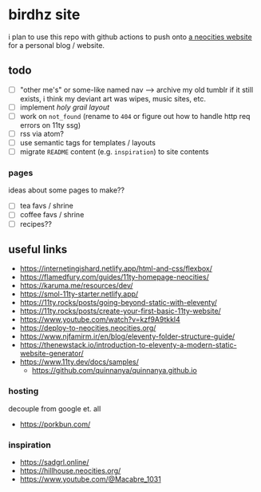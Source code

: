 # birdhz site

i plan to use this repo with github actions to push onto [a neocities website](https://birdhz.neocities.org) for a personal blog / website.

## todo

- [ ] "other me's" or some-like named nav --> archive my old tumblr if it still exists, i think my deviant art was wipes, music sites, etc.
- [ ] implement _holy grail layout_
- [ ] work on `not_found` (rename to `404` or figure out how to handle http req errors on 11ty ssg)
- [ ] rss via atom?
- [ ] use semantic tags for templates / layouts
- [ ] migrate `README` content (e.g. `inspiration`) to site contents

### pages

ideas about some pages to make??

- [ ] tea favs / shrine
- [ ] coffee favs / shrine
- [ ] recipes??

## useful links

- https://internetingishard.netlify.app/html-and-css/flexbox/
- https://flamedfury.com/guides/11ty-homepage-neocities/
- https://karuma.me/resources/dev/
- https://smol-11ty-starter.netlify.app/
- https://11ty.rocks/posts/going-beyond-static-with-eleventy/
- https://11ty.rocks/posts/create-your-first-basic-11ty-website/
- https://www.youtube.com/watch?v=kzf9A9tkkl4
- https://deploy-to-neocities.neocities.org/
- https://www.njfamirm.ir/en/blog/eleventy-folder-structure-guide/
- https://thenewstack.io/introduction-to-eleventy-a-modern-static-website-generator/
- https://www.11ty.dev/docs/samples/
  - https://github.com/quinnanya/quinnanya.github.io

### hosting

decouple from google et. all

- https://porkbun.com/

### inspiration

- https://sadgrl.online/
- https://hillhouse.neocities.org/
- https://www.youtube.com/@Macabre_1031
